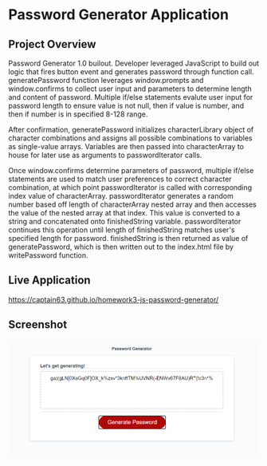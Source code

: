# Password Generator Application

## Project Overview
Password Generator 1.0 builout. Developer leveraged JavaScript to build out logic that fires button event and generates password through function call. generatePassword function leverages window.prompts and window.confirms to collect user input and parameters to determine length and content of password. Multiple if/else statements evalute user input for password length to ensure value is not null, then if value is number, and then if number is in specified 8-128 range. 

After confirmation, generatePassword initializes characterLibrary object of character combinations and assigns all possible combinations to variables as single-value arrays. Variables are then passed into characterArray to house for later use as arguments to passwordIterator calls. 

Once window.confirms determine parameters of password, multiple if/else statements are used to match user preferences to correct character combination, at which point passwordIterator is called with corresponding index value of characterArray. passwordIterator generates a random number based off length of characterArray nested array and then accesses the value of the nested array at that index. This value is converted to a string and concatenated onto finishedString variable. passwordIterator continues this operation until length of finishedString matches user's specified length for password. finishedString is then returned as value of generatePassword, which is then written out to the index.html file by writePassword function.

## Live Application
https://captain63.github.io/homework3-js-password-generator/

## Screenshot
![Screenshot of application interface with generated 60-character password of full characters: lowercase, uppercase, specials, numbers.](./Assets/Images/completed-application-1.PNG)